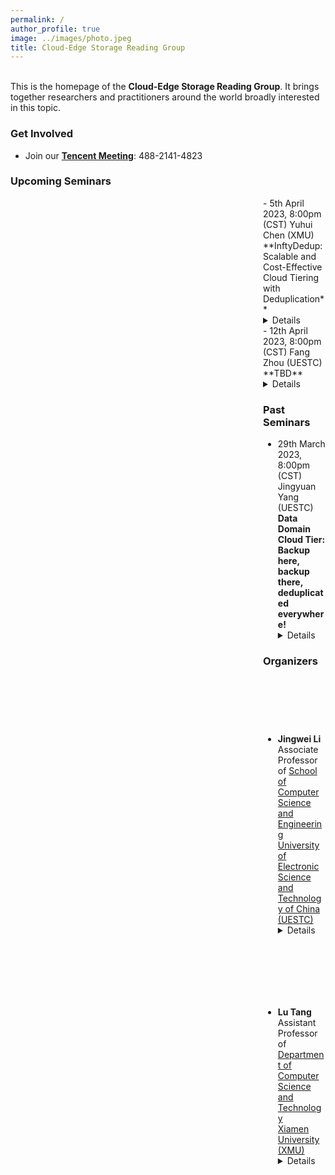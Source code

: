 ```yaml
---
permalink: /
author_profile: true
image: ../images/photo.jpeg
title: Cloud-Edge Storage Reading Group
---
```


<br>This is the homepage of the **Cloud-Edge Storage Reading Group**. It brings together researchers and practitioners around the world broadly interested in this topic.  

### Get Involved
- Join our **[Tencent Meeting](https://meeting.tencent.com/dm/ZNbtfdeO5GNk)**: 488-2141-4823


### Upcoming Seminars


<span src="" style="float:right;width:100px;height:100px;margin-top:00px">
- 5th April 2023, 8:00pm (CST)  
Yuhui Chen (XMU) <br>
**InftyDedup: Scalable and Cost-Effective Cloud Tiering with Deduplication**  <details>**Conference:**  FAST ’23<br>
**Abstract:** Cloud tiering is the process of moving selected data from on-premise storage to the cloud, which has recently become important for backup solutions. As subsequent backups usually contain repeating data, deduplication in cloud tiering can significantly reduce cloud storage utilization, and hence costs.<br>In this paper, we introduce InftyDedup, a novel system for cloud tiering with deduplication. Unlike existing solutions, it maximizes scalability by utilizing cloud services not only for storage but also for computation. Following a distributed batch approach with dynamically assigned cloud computation resources, InftyDedup can deduplicate multi-petabyte backups from multiple sources at costs on the order of a couple of dollars. Moreover, by selecting between hot and cold cloud storage based on the characteristics of each data chunk, our solution further reduces the overall costs by up to 26%–44%. InftyDedup is implemented in a state-of-the-art commercial backup system and evaluated in the cloud of a hyperscaler. <br>
**Link:** [https://www.usenix.org/conference/fast23/presentation/kotlarska](https://www.usenix.org/conference/fast23/presentation/kotlarska) </details>

<span src="" style="float:right;width:100px;height:100px;margin-top:00px">
- 12th April 2023, 8:00pm (CST)  
Fang Zhou (UESTC) <br>
**TBD**  <details>**Conference:**  <br>
**Abstract:**  <br>
**Link:** []() </details>




### Past Seminars

- 29th March 2023, 8:00pm (CST)  
Jingyuan Yang (UESTC) <br>
**Data Domain Cloud Tier: Backup here, backup there, deduplicated everywhere!** <details>**Conference:** ATC ’19 <br>
**Abstract:** Data Domain has added a cloud tier capability to its onpremises storage appliance, allowing clients to achieve the cost benefits of deduplication in the cloud. While there were many architectural changes necessary to support a cloud tier in a mature storage product, in this paper, we focus on innovations needed to support key functionality for customers. Consider typical customer interactions: First, a customer determines which files to migrate to the cloud by estimating how much space will be freed on the on-premises Data Domain appliance. Second, a customer transfers selected files to the cloud and later restores files back. Finally, a customer deletes a file in the cloud when its retention period has expired. Each of these operations requires significant architectural changes and new algorithms to address both the impact of deduplicated storage and the latency and expense of cloud object storage. We also present analysis from deployed cloud tier systems. As an example, some customers have moved more than 20PB of logical data to the cloud tier and achieved a total compression factor (deduplication * local compression) of 40× or more, resulting in millions of dollars of cost savings. <br>
**Link:** [https://www.usenix.org/conference/atc19/presentation/duggal](https://www.usenix.org/conference/atc19/presentation/duggal) <br> 
**Presentation Slides:** [tmp](../files/atc19_slides_duggal.pdf)</details>


<!-- <iframe width="560" height="315" src="https://www.youtube.com/embed/Dn_NkH-IEVA" title="YouTube video player" frameborder="0" allow="accelerometer; autoplay; clipboard-write; encrypted-media; gyroscope; picture-in-picture" allowfullscreen></iframe> -->

### Organizers

<span style="background-image:url('../images/ljw.jpg');background-size: cover;background-position-y: -20px; float:right;width:80px;height:90px;margin-top:00px"></span>
- **Jingwei Li**  
Associate Professor of [School of Computer Science and Engineering](https://www.scse.uestc.edu.cn/)<br>
 [University of Electronic Science and Technology of China (UESTC)](https://www.uestc.edu.cn/)<br> <details> **Bio:** Jingwei Li is an associate professor of the School of Computer Science and Engineering at the University of Electronic Science and Technology of China (UESTC). He joined UESTC in 2016. Before that, He was a postdoctoral researcher working with Professor Patrick P. C. Lee at the Chinese University of Hong Kong. During 2013 to 2014, he was a visiting scholar working with Prof. Anna Squicciarini at the Pennsylvania State University. He obtained the B.S. from Hebei University of Technology in 2009 and the Ph.D. from Nankai University in 2014, respectively.<br> **Homepage:** [https://jingwei87.github.io/](https://jingwei87.github.io/)</details>

<span style="background-image:url('../images/tl.jpg');background-size: cover; float:right;width:80px;height:100px;margin-top:00px"></span>
- **Lu Tang**  
Assistant Professor of [Department of Computer Science and Technology](https://cs.xmu.edu.cn/index.htm)<br>
[Xiamen University (XMU)](https://www.xmu.edu.cn/)<br> <details> **Bio:** Lu Tang is now an Assistant Professor at Department of Computer Science and Technology, Xiamen University. She was a postdoctoral researcher at the Chinese University of Hong Kong of Computer Science and Engineering from October 2020 to February 2021. She received her Ph.D. degree in computer science and engineering from the Chinese University of Hong Kong in 2020, the M.A. degree in computer science and technology from Xiamen University in 2016, and the B.A. degree in network engineering from Tianjin Polytechnic University in 2013. Her research interests include network measurement, anomaly detection, data stream processing, enterprise and data center networks.<br> **Homepage:** [https://grace-tl.github.io/](https://grace-tl.github.io/)</details>
<br>

